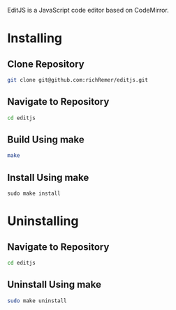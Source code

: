EditJS is a JavaScript code editor based on CodeMirror.

Installing
==========

Clone Repository
----------------
```sh
git clone git@github.com:richRemer/editjs.git
```

Navigate to Repository
----------------------
```sh
cd editjs
```

Build Using make
----------------
```sh
make
```

Install Using make
------------------
```
sudo make install
```

Uninstalling
============
Navigate to Repository
----------------------
```sh
cd editjs
```

Uninstall Using make
--------------------
```sh
sudo make uninstall
```

